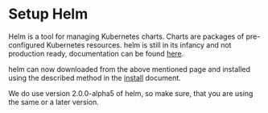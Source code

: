 # Setup Helm

Helm is a tool for managing Kubernetes charts. Charts are packages of pre-configured Kubernetes resources. helm is still in its infancy and not production ready, documentation can be found [here](https://github.com/kubernetes/helm).

helm can now downloaded from the above mentioned page and installed using the described method in the [install](https://github.com/kubernetes/helm/blob/master/docs/install.md) document.

We do use version 2.0.0-alpha5 of helm, so make sure, that you are using the same or a later version.
